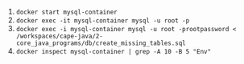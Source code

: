 
1. `docker start mysql-container`
2. `docker exec -it mysql-container mysql -u root -p`
3. `docker exec -i mysql-container mysql -u root -prootpassword < /workspaces/cape-java/2-core_java_programs/db/create_missing_tables.sql`
4. `docker inspect mysql-container | grep -A 10 -B 5 "Env"`